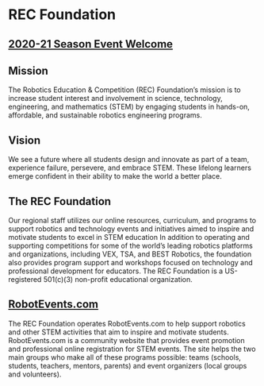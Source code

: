 # REC Foundation

## [2020-21 Season Event Welcome](https://youtu.be/J9bs0JCXfSs)

## Mission

The Robotics Education & Competition (REC) Foundation’s mission is to increase student interest and involvement in science, technology, engineering, and mathematics (STEM) by engaging students in hands-on, affordable, and sustainable robotics engineering programs.

## Vision

We see a future where all students design and innovate as part of a team, experience failure, persevere, and embrace STEM. These lifelong learners emerge confident in their ability to make the world a better place.

## The REC Foundation

Our regional staff utilizes our online resources, curriculum, and programs to support robotics and technology events and initiatives aimed to inspire and motivate students to excel in STEM education  In addition to operating and supporting competitions for some of the world’s leading robotics platforms and organizations, including VEX, TSA, and BEST Robotics, the foundation also provides program support and workshops focused on technology and professional development for educators. The REC Foundation is a US-registered 501(c)(3) non-profit educational organization.

## [RobotEvents.com](https://robotevents.com)

The REC Foundation operates RobotEvents.com to help support robotics and other STEM activities that aim to inspire and motivate students. RobotEvents.com is a community website that provides event promotion and professional online registration for STEM events. The site helps the two main groups who make all of these programs possible: teams (schools, students, teachers, mentors, parents) and event organizers (local groups and volunteers).
